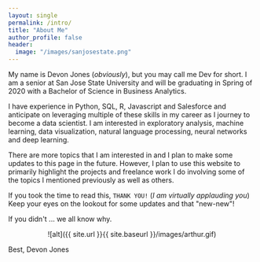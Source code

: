 ```yaml
---
layout: single
permalink: /intro/
title: "About Me"
author_profile: false
header:
  image: "/images/sanjosestate.png"
---
```


My name is Devon Jones (*obviously*), but you may call me Dev for short. I am a senior at San Jose State University and will be graduating in Spring of 2020 with a Bachelor of Science in Business Analytics.

I have experience in Python, SQL, R, Javascript and Salesforce and anticipate on leveraging multiple of these skills in my career as I journey to become a data scientist. I am interested in exploratory analysis, machine learning, data visualization, natural language processing, neural networks and deep learning.

There are more topics that I am interested in and I plan to make some updates to this page in the future. However, I plan to use this website to primarily highlight the projects and freelance work I do involving some of the topics I mentioned previously as well as others.

If you took the time to read this, `THANK YOU!` (*I am virtually applauding you*) Keep your eyes on the lookout for some updates and that "new-new"!

If you didn't ... we all know why.

<p style="text-align: center;">![alt]({{ site.url }}{{ site.baseurl }}/images/arthur.gif)</p>

Best,
Devon Jones
